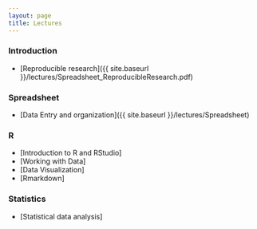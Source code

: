 ```yaml
---
layout: page
title: Lectures
---
```


### Introduction

* [Reproducible research]({{ site.baseurl }}/lectures/Spreadsheet_ReproducibleResearch.pdf)


### Spreadsheet

* [Data Entry and organization]({{ site.baseurl }}/lectures/Spreadsheet)

### R

* [Introduction to R and RStudio]
* [Working with Data]
* [Data Visualization]
* [Rmarkdown]


### Statistics

* [Statistical data analysis]

